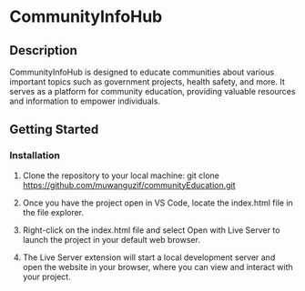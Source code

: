 # CommunityInfoHub
## Description
CommunityInfoHub is designed to educate communities about various important topics such as government projects, health safety, and more. It serves as a platform for community education, providing valuable resources and information to empower individuals.
## Getting Started
### Installation
1. Clone the repository to your local machine:
   git clone https://github.com/muwanguzif/communityEducation.git

2. Once you have the project open in VS Code, locate the index.html file in the file explorer.
3. Right-click on the index.html file and select Open with Live Server to launch the project in your default web browser.
4. The Live Server extension will start a local development server and open the website in your browser, where you can view and interact with your project.

